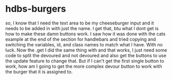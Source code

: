 # hdbs-burgers

so, I know that I need the text area to be my cheeseburger input and it needs to be added in with just the name. I get that, btu what I dont get is how to make these damn buttons work. I saw how it was done with the cats example at the end of the section for handlebars and tried copying and switching the variables, id, and class names to match what I have. With no luck. Now the .get I did the same thing with and that works, I just need some code to split the devoured and not devoured and also get the buttons to use the update feature to change that. But if I can't get the first single button to work, how am I going to get the more complex devour button to work with the burger that it is assigned to. 